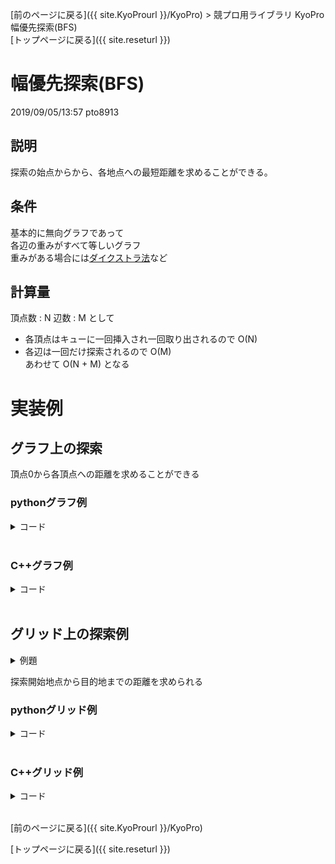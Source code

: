 [前のページに戻る]({{ site.KyoProurl }}/KyoPro) > 競プロ用ライブラリ KyoPro 幅優先探索(BFS)<br>
[トップページに戻る]({{ site.reseturl }})<br>

# 幅優先探索(BFS)
2019/09/05/13:57 pto8913 <br>

## 説明
探索の始点からから、各地点への最短距離を求めることができる。

## 条件
基本的に無向グラフであって <br>
各辺の重みがすべて等しいグラフ <br>
重みがある場合には[ダイクストラ法]()など

## 計算量
頂点数 : N 辺数 : M として<br>
* 各頂点はキューに一回挿入され一回取り出されるので O(N)
* 各辺は一回だけ探索されるので O(M) <br>
あわせて O(N + M) となる

# 実装例

## グラフ上の探索

頂点0から各頂点への距離を求めることができる

### pythonグラフ例

<details>
<summary> コード </summary>

```python
# import sys
#sys.setrecursionlimit(10**6) # 問題によっては必要になるかも
from collections import deque

q = deque()

graph = [[1, 4, 2], [0, 4, 3, 8], [0, 5], [1, 8, 7], [1, 0, 8], [2, 8, 6], [7, 5], [3, 6], [1, 4, 3, 5]]
dist = [-1] * 9
dist[0] = 0
q.append(0)

def bfs():
  while q:
    vertex = q.popleft()
    for next_vertex in graph[vertex]:
      if dist[next_vertex] == -1:
        dist[next_vertex] = dist[vertex] + 1
        q.append(next_vertex)

bfs()

for v in range(9):
  print(v, ":", dist[v])
```

各頂点について頂点0からの距離を求められる。
```
output
0 : 0
1 : 1
2 : 1
3 : 2
4 : 1
5 : 2
6 : 3
7 : 3
8 : 2
```

</details><br>

### C++グラフ例

<details>
<summary> コード </summary>

```cpp
#include <iostream>
#include <queue>
#include <vector>

using namespace std;

#define rep(i, n) for(int i = 0; i < (n); ++i)

int main(){
  vector<vector<int>> graph = { 
    {1, 4, 2}, {0, 4, 3, 8}, {0, 5}, {1, 8, 7}, {1, 0, 8},
    {2, 8, 6}, {7, 5}, {3, 6}, {1, 4, 3, 5} };

  vector<int> dist(9, -1);
  queue<int> q;
  dist[0] = 0;
  q.push(0);

  while (!q.empty()) {
    int vertex = q.front();
    q.pop();

    for (int next_vertex : graph[vertex]) {
      if (dist[next_vertex] == -1) {
        dist[next_vertex] = dist[vertex] + 1;
        q.push(next_vertex);
      }
    }
  }

  for (int v = 0; v < 9; ++v) {
    printf("%d : %d\n", v, dist[v]);
  }
}
```

各頂点について頂点0からの距離を求められる。
```
output
0 : 0
1 : 1
2 : 1
3 : 2
4 : 1
5 : 2
6 : 3
7 : 3
8 : 2
```

</details><br>

## グリッド上の探索例

<details>
<summary> 例題 </summary>

* [ABC007 C-幅優先探索](https://atcoder.jp/contests/abc007/tasks/abc007_3)

</details>

探索開始地点から目的地までの距離を求められる

### pythonグリッド例

<details>
<summary> コード </summary>

```python
import sys

sys.setrecursionlimit(10**6)

stdin = sys.stdin.readline
na = lambda: map(int, stdin().split())
ns = lambda: stdin().rstrip()
ni = lambda: int(ns())

r, c = na()
sy, sx = na()
gy, gx = na()
maze = [list(ns()) for _ in range(r)]
ans = [[-1 for _ in range(c)]for _ in range(r)]

from collections import deque
q = deque()
q.append((sx, sy))
ans[sy][sx] = 0

def bfs():
  while q:
    x, y = q.popleft()
    if x == gx and y == gy:
      return ans[gy][gx]
    for dx, dy in [(1, 0), (0, 1), (-1, 0), (0, -1)]:
      nx = x + dx
      ny = y + dy
      if ans[ny][nx] == -1 and maze[ny][nx] != "#":
        q.append((nx, ny))
        ans[ny][nx] = ans[y][x] + 1

print(bfs())
```

</details><br>

### C++グリッド例

<details>
<summary> コード </summary>

```cpp
#include <iostream>
#include <queue>

using namespace std;

#define rep(i, n) for(int i = 0; i < (n); ++i)
#define mkp(a, b) make_pair(a, b)
#define P pair<int, int>

int dx[4] = { 0, 0, 1, -1 };
int dy[4] = { 1, -1, 0, 0 };

int main(){
  int r, c, sy, sx, gy, gx;
  cin >> r >> c >> sy >> sx >> gy >> gx;
  --sy; --sx; --gy; --gx;

  char graph[111][111];
  int dist[111][111]; 
  rep(y, r) {
    rep(x, c) {
       cin >> graph[y][x];
       dist[y][x] = -1;
    }
  }
  dist[sy][sx] = 0;

  queue<P> que;
  que.push(mkp(sx, sy));
  
  while (!que.empty()) {
    P p = que.front();
    que.pop();
    int x = p.first;
    int y = p.second;
    if (y == gy && x == gx) break;
    rep(i, 4) {
      int mx = dx[i] + x;
      int my = dy[i] + y;
      if (graph[my][mx] != '#' && dist[my][mx] == -1) {
        que.push(mkp(mx, my));
        dist[my][mx] = dist[y][x] + 1;
      }
    }
  }
  cout << dist[gy][gx] << endl;
}
```

</details><br>

[前のページに戻る]({{ site.KyoProurl }}/KyoPro)<br>

[トップページに戻る]({{ site.reseturl }})<br>